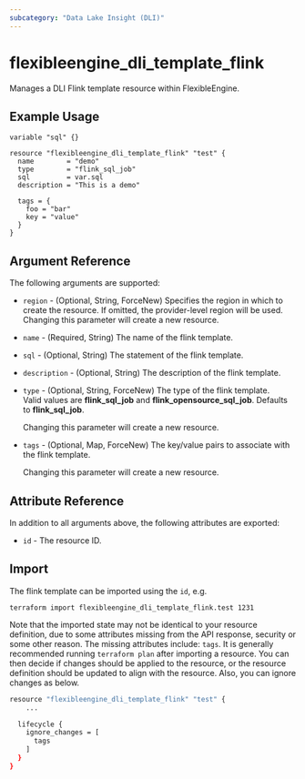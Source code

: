```yaml
---
subcategory: "Data Lake Insight (DLI)"
---
```


# flexibleengine_dli_template_flink

Manages a DLI Flink template resource within FlexibleEngine.  

## Example Usage

```hcl
variable "sql" {}

resource "flexibleengine_dli_template_flink" "test" {
  name        = "demo"
  type        = "flink_sql_job"
  sql         = var.sql
  description = "This is a demo"

  tags = {
    foo = "bar"
    key = "value"
  }
}
```

## Argument Reference

The following arguments are supported:

* `region` - (Optional, String, ForceNew) Specifies the region in which to create the resource.
  If omitted, the provider-level region will be used. Changing this parameter will create a new resource.

* `name` - (Required, String) The name of the flink template.

* `sql` - (Optional, String) The statement of the flink template.

* `description` - (Optional, String) The description of the flink template.

* `type` - (Optional, String, ForceNew) The type of the flink template.  
  Valid values are **flink_sql_job** and **flink_opensource_sql_job**.
  Defaults to **flink_sql_job**.

  Changing this parameter will create a new resource.

* `tags` - (Optional, Map, ForceNew) The key/value pairs to associate with the flink template.

  Changing this parameter will create a new resource.

## Attribute Reference

In addition to all arguments above, the following attributes are exported:

* `id` - The resource ID.

## Import

The flink template can be imported using the `id`, e.g.

```shell
terraform import flexibleengine_dli_template_flink.test 1231
```

Note that the imported state may not be identical to your resource definition, due to some attributes missing from the
API response, security or some other reason. The missing attributes include:
`tags`.
It is generally recommended running `terraform plan` after importing a resource.
You can then decide if changes should be applied to the resource, or the resource definition should be updated to align
with the resource. Also, you can ignore changes as below.

```bash
resource "flexibleengine_dli_template_flink" "test" {
    ...

  lifecycle {
    ignore_changes = [
      tags
    ]
  }
}
```
